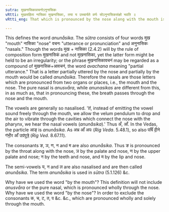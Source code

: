```yaml
---
sutra: मुखनासिकावचनोऽनुनासिकः
vRtti: मुखसहिता नासिका मुखनासिका, तया य उच्चार्यते वर्णः सोऽनुनासिकसंज्ञो भवति ॥
vRtti_eng: That which is pronounced by the nose along with the mouth is called _Anunåsika_ or nasal.

---
```

This defines the word _anunåsika_. The _sûtra_ consists of four words मुख "mouth" नासिका "nose" वचनः "utterance or pronunciation" and अनुनासिकः "nasals." Though the words मुख + नासिका (2.4.2) will by the rule of composition form मुखनासिकं and not मुखनासिका, yet the latter form might be held to be an irregularity; or the phrase मुखनासिकावचनं may be regarded as a compound of मुखनासिक+आवचनं, the word _avachana_ meaning "partial utterance." That is a letter partially uttered by the nose and partially by the mouth would be called _anunåsika_. Therefore the nasals are those letters which are pronounced from two organs or places, i.e., the mouth and the nose. The pure nasal is _anusvåra_, while _anunasikas_ are different from this, in as much as, that in pronouncing these, the breath passes through the nose and the mouth.

The vowels are generally so nasalised. 'If, instead of emitting the vowel sound freely through the mouth, we allow the velum pendulum to drop and the air to vibrate through the cavities which connect the nose with the pharynx, we hear the nasal vowels (_anunåsika_).' Thus अँ, आँ. In the Vedas, the particle आङ् is _anunåsika_. As अभ्र आँ अपः (_Rig_ _Veda_. 5.48.1), so also पर्षि॑ दी॒ने ग॑भी॒र आँ उग्र॑पुत्रे॒ (_Rig_ _Ved_. 8.67.11).

The consonants ङ, ञ, ण, न and म are also _anunåsika_. Thus ङ is pronounced by the throat along with the nose, ञ by the palate and nose, ण by the upper palate and nose; न by the teeth and nose, and म by the lip and nose.

The semi-vowels य, न and ल are also nasalised and are then called _anunåsika_. The term _anunåsika_ is used in _sūtra_ (5.1.126) &c.

Why have we used the word "by the mouth"? This definition will not include _anusvåra_ or the pure nasal, which is pronounced wholly through the nose. Why have we used the word "by the nose"? In order to exclude the consonants क, च, ट, त, प &c. &c., which are pronounced wholly and solely through the mouth.